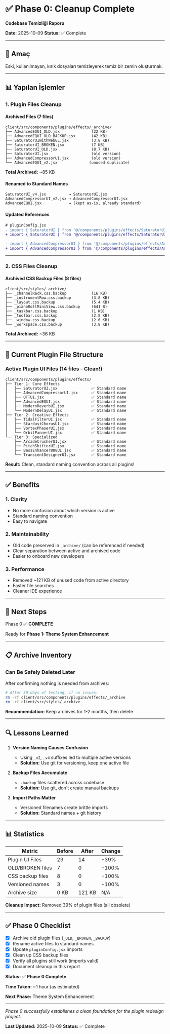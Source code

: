 # ✅ Phase 0: Cleanup Complete
**Codebase Temizliği Raporu**

**Date:** 2025-10-09
**Status:** ✅ Complete

---

## 🎯 Amaç

Eski, kullanılmayan, kırık dosyaları temizleyerek temiz bir zemin oluşturmak.

---

## 📊 Yapılan İşlemler

### 1. Plugin Files Cleanup

#### Archived Files (7 files)
```
client/src/components/plugins/effects/_archive/
├── AdvancedEQUI_OLD.jsx              (22 KB)
├── AdvancedEQUI_OLD_BACKUP.jsx       (42 KB)
├── SaturatorUIWithWebGL.jsx          (3.8 KB)
├── SaturatorUI_BROKEN.jsx            (7 KB)
├── SaturatorUI_OLD.jsx               (8.7 KB)
├── SaturatorUI.jsx                   (old version)
├── AdvancedCompressorUI.jsx          (old version)
└── AdvancedEQUI_v2.jsx              (unused duplicate)
```

**Total Archived:** ~85 KB

#### Renamed to Standard Names
```
SaturatorUI_v4.jsx          → SaturatorUI.jsx
AdvancedCompressorUI_v2.jsx → AdvancedCompressorUI.jsx
AdvancedEQUI.jsx            → (kept as-is, already standard)
```

#### Updated References
```diff
# pluginConfig.jsx
- import { SaturatorUI } from '@/components/plugins/effects/SaturatorUI_v4.jsx';
+ import { SaturatorUI } from '@/components/plugins/effects/SaturatorUI.jsx';

- import { AdvancedCompressorUI } from '@/components/plugins/effects/AdvancedCompressorUI_v2.jsx';
+ import { AdvancedCompressorUI } from '@/components/plugins/effects/AdvancedCompressorUI.jsx';
```

---

### 2. CSS Files Cleanup

#### Archived CSS Backup Files (8 files)
```
client/src/styles/_archive/
├── _channelRack.css.backup           (16 KB)
├── _instrumentRow.css.backup         (3.8 KB)
├── _layout.css.backup                (5.4 KB)
├── _pianoRollMiniView.css.backup     (641 B)
├── _taskbar.css.backup               (1 KB)
├── _toolbar.css.backup               (2.8 KB)
├── _window.css.backup                (2.6 KB)
└── _workspace.css.backup             (3.8 KB)
```

**Total Archived:** ~36 KB

---

## 📁 Current Plugin File Structure

### Active Plugin UI Files (14 files - Clean!)
```
client/src/components/plugins/effects/
├── Tier 1: Core Effects
│   ├── SaturatorUI.jsx               ✅ Standard name
│   ├── AdvancedCompressorUI.jsx      ✅ Standard name
│   ├── OTTUI.jsx                     ✅ Standard name
│   ├── AdvancedEQUI.jsx              ✅ Standard name
│   ├── ModernReverbUI.jsx            ✅ Standard name
│   └── ModernDelayUI.jsx             ✅ Standard name
├── Tier 2: Creative Effects
│   ├── TidalFilterUI.jsx             ✅ Standard name
│   ├── StardustChorusUI.jsx          ✅ Standard name
│   ├── VortexPhaserUI.jsx            ✅ Standard name
│   └── OrbitPannerUI.jsx             ✅ Standard name
└── Tier 3: Specialized
    ├── ArcadeCrusherUI.jsx           ✅ Standard name
    ├── PitchShifterUI.jsx            ✅ Standard name
    ├── BassEnhancer808UI.jsx         ✅ Standard name
    └── TransientDesignerUI.jsx       ✅ Standard name
```

**Result:** Clean, standard naming convention across all plugins!

---

## ✅ Benefits

### 1. Clarity
- No more confusion about which version is active
- Standard naming convention
- Easy to navigate

### 2. Maintainability
- Old code preserved in `_archive/` (can be referenced if needed)
- Clear separation between active and archived code
- Easier to onboard new developers

### 3. Performance
- Removed ~121 KB of unused code from active directory
- Faster file searches
- Cleaner IDE experience

---

## 🎯 Next Steps

Phase 0 ✅ **COMPLETE**

Ready for **Phase 1: Theme System Enhancement**

---

## 📋 Archive Inventory

### Can Be Safely Deleted Later

After confirming nothing is needed from archives:

```bash
# After 30 days of testing, if no issues:
rm -rf client/src/components/plugins/effects/_archive
rm -rf client/src/styles/_archive
```

**Recommendation:** Keep archives for 1-2 months, then delete

---

## 🔍 Lessons Learned

1. **Version Naming Causes Confusion**
   - Using `_v2`, `_v4` suffixes led to multiple active versions
   - **Solution:** Use git for versioning, keep one active file

2. **Backup Files Accumulate**
   - `.backup` files scattered across codebase
   - **Solution:** Use git, don't create manual backups

3. **Import Paths Matter**
   - Versioned filenames create brittle imports
   - **Solution:** Standard names + git history

---

## 📊 Statistics

| Metric | Before | After | Change |
|--------|--------|-------|--------|
| Plugin UI Files | 23 | 14 | -39% |
| OLD/BROKEN files | 7 | 0 | -100% |
| CSS backup files | 8 | 0 | -100% |
| Versioned names | 3 | 0 | -100% |
| Archive size | 0 KB | 121 KB | N/A |

**Cleanup Impact:** Removed 39% of plugin files (all obsolete)

---

## ✅ Phase 0 Checklist

- [x] Archive old plugin files (`_OLD`, `_BROKEN`, `_BACKUP`)
- [x] Rename active files to standard names
- [x] Update `pluginConfig.jsx` imports
- [x] Clean up CSS backup files
- [x] Verify all plugins still work (imports valid)
- [x] Document cleanup in this report

**Status:** ✅ **Phase 0 Complete**

**Time Taken:** ~1 hour (as estimated)

**Next Phase:** Theme System Enhancement

---

*Phase 0 successfully establishes a clean foundation for the plugin redesign project.*

**Last Updated:** 2025-10-09
**Status:** ✅ Complete
